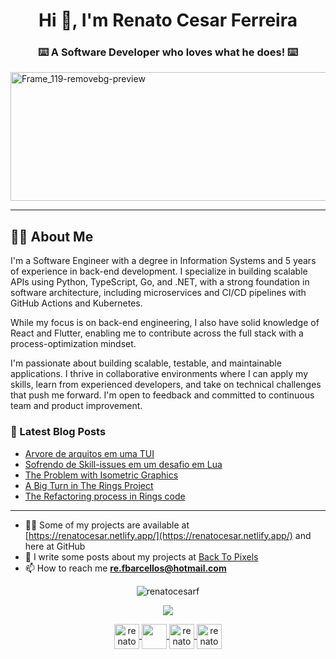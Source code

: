 
<h1 align="center">Hi 👋, I'm Renato Cesar Ferreira</h1>
<h3 align="center">⌨️ A Software Developer who loves what he does! ⌨️</h3>
<img width="1209" height="206" alt="Frame_119-removebg-preview" src="https://github.com/user-attachments/assets/4dee9de0-832f-43ad-b24e-cdec4b2895a7" />

<p align="center">

</p>

<hr>

<h2> 👨‍💻 About Me </h2>
I'm a Software Engineer with a degree in Information Systems and 5 years of experience in back-end development. I specialize in building scalable APIs using Python, TypeScript, Go, and .NET, with a strong foundation in software architecture, including microservices and CI/CD pipelines with GitHub Actions and Kubernetes.

While my focus is on back-end engineering, I also have solid knowledge of React and Flutter, enabling me to contribute across the full stack with a process-optimization mindset.

I'm passionate about building scalable, testable, and maintainable applications. I thrive in collaborative environments where I can apply my skills, learn from experienced developers, and take on technical challenges that push me forward. I'm open to feedback and committed to continuous team and product improvement.

### 📕 Latest Blog Posts

<!-- BLOG:START -->
- [Arvore de arquitos em uma TUI](https://backtopixels.vercel.app/blog/arvore-de-arquivos-em-uma-tui)
- [Sofrendo de Skill-issues em um desafio em Lua](https://backtopixels.vercel.app/blog/sofrendo-de-skill-issues-em-um-desafio-em-lua)
- [The Problem with Isometric Graphics](https://backtopixels.vercel.app/blog/the-problem-with-isometric-graphics)
- [A Big Turn in The Rings Project](https://backtopixels.vercel.app/blog/a-big-turn-in-the-rings-project)
- [The Refactoring process in Rings code](https://backtopixels.vercel.app/blog/the-refactoring-process-in-rings-code)
<!-- BLOG:END -->

<hr>

- 👨‍💻 Some of my projects are available at [https://renatocesar.netlify.app/](https://renatocesar.netlify.app/) and here at GitHub
- 📝 I write some posts about my projects at [Back To Pixels](https://backtopixels.vercel.app)
- 📫 How to reach me **re.fbarcellos@hotmail.com**

<p align="center">
  <img src="https://github-readme-stats.vercel.app/api?username=RenatoCesarF&show_icons=true&theme=cobalt" alt="renatocesarf" /> 
</p>

<p align="center">
<a  href="https://backtopixels.vercel.app/">
 <img src="https://img.icons8.com/dusk/64/000000/favourite-file.png"/>
</a>
</p>

<p align="center">
  <a href="re.fbarcellos@hotmail.com" src="https://image.flaticon.com/icons/svg/408/408195.svg" width="20" height="20"> <a/>
<p/>
    
<p align="center">
  <a href="https://www.youtube.com/channel/UCHPXJJhhkw1i7oAkq_Mcumw?view_as=subscriber" target="blank">
    <img align="center" src="https://img.icons8.com/dusk/64/000000/youtube-play.png" alt="renatocesar" height="40" width="40"  />
  </a>
  
  <a href="https://www.linkedin.com/in/renato-cesar-a31534193/" target="blank">
    <img  align="center" src="https://img.icons8.com/dusk/64/000000/linkedin.png"   height="40" width="40"/>
  </a>
  
  <a href="https://medium.com/@re.fbarcellossg" target="blank">
    <img align="center" src="https://img.icons8.com/dusk/64/000000/medium-new.png" alt="renatocesar" height="40" width="40"  />
  </a>
  <a href="https://www.twitch.tv/renatocesarf" target="blank">
    <img  align="center" src="https://img.icons8.com/dusk/64/000000/twitch--v1.png"  alt="renatocesar"height="40" width="40" />
  </a>
</p>
